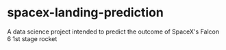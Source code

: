 # spacex-landing-prediction
A data science project intended to predict the outcome of SpaceX's Falcon 6 1st stage rocket 
